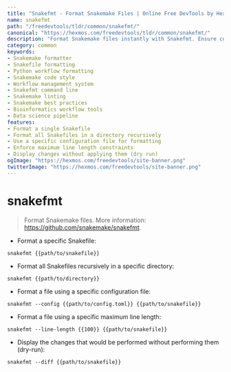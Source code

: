 ```yaml
---
title: "Snakefmt - Format Snakemake Files | Online Free DevTools by Hexmos"
name: snakefmt
path: "/freedevtools/tldr/common/snakefmt/"
canonical: "https://hexmos.com/freedevtools/tldr/common/snakefmt/"
description: "Format Snakemake files instantly with Snakefmt. Ensure consistent code style and improve readability for easier collaboration. Free online tool, no registration required."
category: common
keywords:
- Snakemake formatter
- Snakefile formatting
- Python workflow formatting
- Snakemake code style
- Workflow management system
- Snakefmt command line
- Snakemake linting
- Snakemake best practices
- Bioinformatics workflow tools
- Data science pipeline
features:
- Format a single Snakefile
- Format all Snakefiles in a directory recursively
- Use a specific configuration file for formatting
- Enforce maximum line length constraints
- Display changes without applying them (dry run)
ogImage: "https://hexmos.com/freedevtools/site-banner.png"
twitterImage: "https://hexmos.com/freedevtools/site-banner.png"
---
```


# snakefmt

> Format Snakemake files.
> More information: <https://github.com/snakemake/snakefmt>.

- Format a specific Snakefile:

`snakefmt {{path/to/snakefile}}`

- Format all Snakefiles recursively in a specific directory:

`snakefmt {{path/to/directory}}`

- Format a file using a specific configuration file:

`snakefmt --config {{path/to/config.toml}} {{path/to/snakefile}}`

- Format a file using a specific maximum line length:

`snakefmt --line-length {{100}} {{path/to/snakefile}}`

- Display the changes that would be performed without performing them (dry-run):

`snakefmt --diff {{path/to/snakefile}}`
